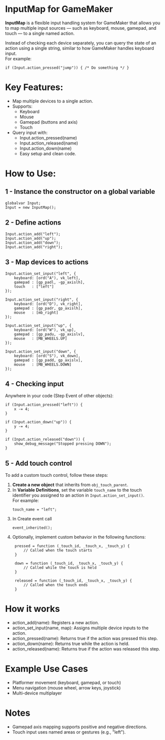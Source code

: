 # InputMap for GameMaker

**InputMap** is a flexible input handling system for GameMaker that allows you to map multiple input sources — such as keyboard, mouse, gamepad, and touch — to a single named action.

Instead of checking each device separately, you can query the state of an action using a single string, similar to how GameMaker handles keyboard input.  
For example:
```gml
if (Input.action_pressed("jump")) { /* Do something */ }
```

# Key Features:
- Map multiple devices to a single action.
- Supports:
    - Keyboard
    - Mouse
    - Gamepad (buttons and axis)
    - Touch
- Query input with:
    - Input.action_pressed(name)
    - Input.action_released(name)
    - Input.action_down(name)
    - Easy setup and clean code.

# How to Use:

## 1 - Instance the constructor on a global variable

```GML
globalvar Input;
Input = new InputMap();
```

## 2 - Define actions


```GML
Input.action_add("left");
Input.action_add("up");
Input.action_add("down");
Input.action_add("right");
```

## 3 - Map devices to actions

```GML
Input.action_set_input("left", {
    keyboard: [ord("A"), vk_left],
    gamepad : [gp_padl, -gp_axislh],
    touch   : ["left"]
});

Input.action_set_input("right", {
    keyboard: [ord("D"), vk_right],
    gamepad : [gp_padr, gp_axislh],
    mouse   : [mb_right]
});

Input.action_set_input("up", {
    keyboard: [ord("W"), vk_up],
    gamepad : [gp_padu, -gp_axislv],
    mouse   : [MB_WHEELS.UP]
});

Input.action_set_input("down", {
    keyboard: [ord("S"), vk_down],
    gamepad : [gp_padd, gp_axislv],
    mouse   : [MB_WHEELS.DOWN]
});
```

## 4 - Checking input

Anywhere in your code (Step Event of other objects):
```GML
if (Input.action_pressed("left")) {
    x -= 4;
}

if (Input.action_down("up")) {
    y -= 4;
}

if (Input.action_released("down")) {
    show_debug_message("Stopped pressing DOWN");
}
```

## 5 - Add touch control

To add a custom touch control, follow these steps:

1. **Create a new object** that inherits from `obj_touch_parent`.
2. In **Variable Definitions**, set the variable `touch_name` to the touch identifier you assigned to an action in `Input.action_set_input()`.  
   For example:
   ```GML
   touch_name = "left";
3. In Create event call
   ```GML
   event_inherited();
   ```
4. Optionally, implement custom behavior in the following functions:
   ```GML
    pressed = function (_touch_id, _touch_x, _touch_y) {
        // Called when the touch starts
    }
    
    down = function (_touch_id, _touch_x, _touch_y) {
        // Called while the touch is held
    }
    
    released = function (_touch_id, _touch_x, _touch_y) {
        // Called when the touch ends
    }
   ```

# How it works

- action_add(name): Registers a new action.
- action_set_input(name, map): Assigns multiple device inputs to the action.
- action_pressed(name): Returns true if the action was pressed this step.
- action_down(name): Returns true while the action is held.
- action_released(name): Returns true if the action was released this step.

# Example Use Cases
- Platformer movement (keyboard, gamepad, or touch)
- Menu navigation (mouse wheel, arrow keys, joystick)
- Multi-device multiplayer

# Notes
- Gamepad axis mapping supports positive and negative directions.
- Touch input uses named areas or gestures (e.g., "left").
